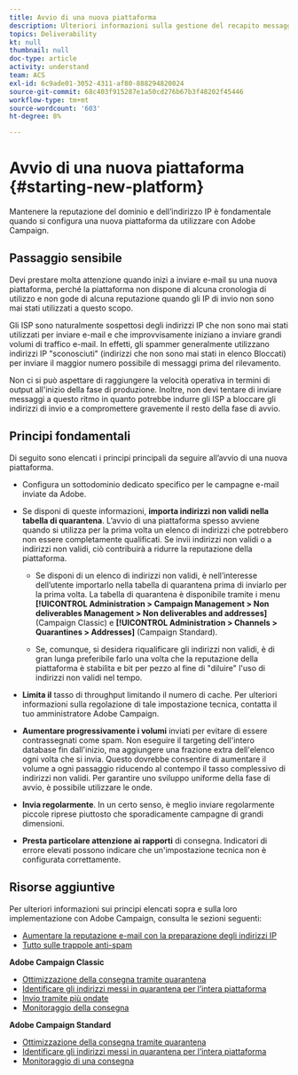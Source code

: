 ```yaml
---
title: Avvio di una nuova piattaforma
description: Ulteriori informazioni sulla gestione del recapito messaggi all’avvio di una nuova piattaforma con Adobe Campaign.
topics: Deliverability
kt: null
thumbnail: null
doc-type: article
activity: understand
team: ACS
exl-id: 6c9ade01-3052-4311-af80-888294820024
source-git-commit: 68c403f915287e1a50cd276b67b3f48202f45446
workflow-type: tm+mt
source-wordcount: '603'
ht-degree: 8%

---
```


# Avvio di una nuova piattaforma {#starting-new-platform}

Mantenere la reputazione del dominio e dell’indirizzo IP è fondamentale quando si configura una nuova piattaforma da utilizzare con Adobe Campaign.

## Passaggio sensibile

Devi prestare molta attenzione quando inizi a inviare e-mail su una nuova piattaforma, perché la piattaforma non dispone di alcuna cronologia di utilizzo e non gode di alcuna reputazione quando gli IP di invio non sono mai stati utilizzati a questo scopo.

Gli ISP sono naturalmente sospettosi degli indirizzi IP che non sono mai stati utilizzati per inviare e-mail e che improvvisamente iniziano a inviare grandi volumi di traffico e-mail. In effetti, gli spammer generalmente utilizzano indirizzi IP &quot;sconosciuti&quot; (indirizzi che non sono mai stati in elenco Bloccati) per inviare il maggior numero possibile di messaggi prima del rilevamento.

Non ci si può aspettare di raggiungere la velocità operativa in termini di output all&#39;inizio della fase di produzione. Inoltre, non devi tentare di inviare messaggi a questo ritmo in quanto potrebbe indurre gli ISP a bloccare gli indirizzi di invio e a compromettere gravemente il resto della fase di avvio.

## Principi fondamentali

Di seguito sono elencati i principi principali da seguire all’avvio di una nuova piattaforma.

* Configura un sottodominio dedicato specifico per le campagne e-mail inviate da Adobe.

* Se disponi di queste informazioni, **importa indirizzi non validi nella tabella di quarantena**.
L’avvio di una piattaforma spesso avviene quando si utilizza per la prima volta un elenco di indirizzi che potrebbero non essere completamente qualificati. Se invii indirizzi non validi o a indirizzi non validi, ciò contribuirà a ridurre la reputazione della piattaforma.

   * Se disponi di un elenco di indirizzi non validi, è nell’interesse dell’utente importarlo nella tabella di quarantena prima di inviarlo per la prima volta. La tabella di quarantena è disponibile tramite i menu **[!UICONTROL Administration > Campaign Management > Non deliverables Management > Non deliverables and addresses]** (Campaign Classic) e **[!UICONTROL Administration > Channels > Quarantines > Addresses]** (Campaign Standard).

   * Se, comunque, si desidera riqualificare gli indirizzi non validi, è di gran lunga preferibile farlo una volta che la reputazione della piattaforma è stabilita e bit per pezzo al fine di &quot;diluire&quot; l&#39;uso di indirizzi non validi nel tempo.

* **Limita il** tasso di throughput limitando il numero di cache. Per ulteriori informazioni sulla regolazione di tale impostazione tecnica, contatta il tuo amministratore Adobe Campaign.

* **Aumentare progressivamente i volumi** inviati per evitare di essere contrassegnati come spam. Non eseguire il targeting dell&#39;intero database fin dall&#39;inizio, ma aggiungere una frazione extra dell&#39;elenco ogni volta che si invia. Questo dovrebbe consentire di aumentare il volume a ogni passaggio riducendo al contempo il tasso complessivo di indirizzi non validi. Per garantire uno sviluppo uniforme della fase di avvio, è possibile utilizzare le onde.

* **Invia regolarmente**. In un certo senso, è meglio inviare regolarmente piccole riprese piuttosto che sporadicamente campagne di grandi dimensioni.
* **Presta particolare attenzione ai rapporti** di consegna. Indicatori di errore elevati possono indicare che un&#39;impostazione tecnica non è configurata correttamente.

## Risorse aggiuntive

Per ulteriori informazioni sui principi elencati sopra e sulla loro implementazione con Adobe Campaign, consulta le sezioni seguenti:

* [Aumentare la reputazione e-mail con la preparazione degli indirizzi IP](../../help/additional-resources/increase-reputation-with-ip-warming.md)
* [Tutto sulle trappole anti-spam](../../help/additional-resources/all-about-spam-traps.md)

**Adobe Campaign Classic**

* [Ottimizzazione della consegna tramite quarantena](https://experienceleague.adobe.com/docs/campaign-classic/using/sending-messages/monitoring-deliveries/understanding-quarantine-management.html#optimizing-your-delivery-through-quarantines)
* [Identificare gli indirizzi messi in quarantena per l’intera piattaforma](https://experienceleague.adobe.com/docs/campaign-classic/using/sending-messages/monitoring-deliveries/understanding-quarantine-management.html#identifying-quarantined-addresses-for-the-entire-platform)
* [Invio tramite più ondate](https://experienceleague.adobe.com/docs/campaign-classic/using/sending-messages/key-steps-when-creating-a-delivery/steps-sending-the-delivery.html#sending-using-multiple-waves)
* [Monitoraggio della consegna](https://experienceleague.adobe.com/docs/campaign-classic/using/sending-messages/monitoring-deliveries/about-delivery-monitoring.html#sending-messages)

**Adobe Campaign Standard**

* [Ottimizzazione della consegna tramite quarantena](https://experienceleague.adobe.com/docs/campaign-standard/using/testing-and-sending/monitoring-messages/understanding-quarantine-management.html#optimizing-your-delivery-through-quarantines)
* [Identificare gli indirizzi messi in quarantena per l’intera piattaforma](https://experienceleague.adobe.com/docs/campaign-standard/using/testing-and-sending/monitoring-messages/understanding-quarantine-management.html)
* [Monitoraggio di una consegna](https://experienceleague.adobe.com/docs/campaign-standard/using/testing-and-sending/monitoring-messages/monitoring-a-delivery.html)

